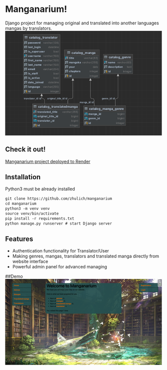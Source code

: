 # Manganarium!

Django project for managing original and translated into another languages mangas by translators.
![](tables.png)

## Check it out!

[Manganarium project deployed to Render](https://manganarium.onrender.com/)

## Installation

Python3 must be already installed

```shell
git clone https://github.com/zhulich/manganarium
cd manganarium
python3 -m venv venv
source venv/bin/activate
pip install -r requirements.txt
python manage.py runserver # start Django server
```

## Features

* Authentication functionality for Translator/User
* Making genres, mangas, translators and translated manga directly from website interface
* Powerful admin panel for advanced managing

##Demo
![](Home_page.png)

